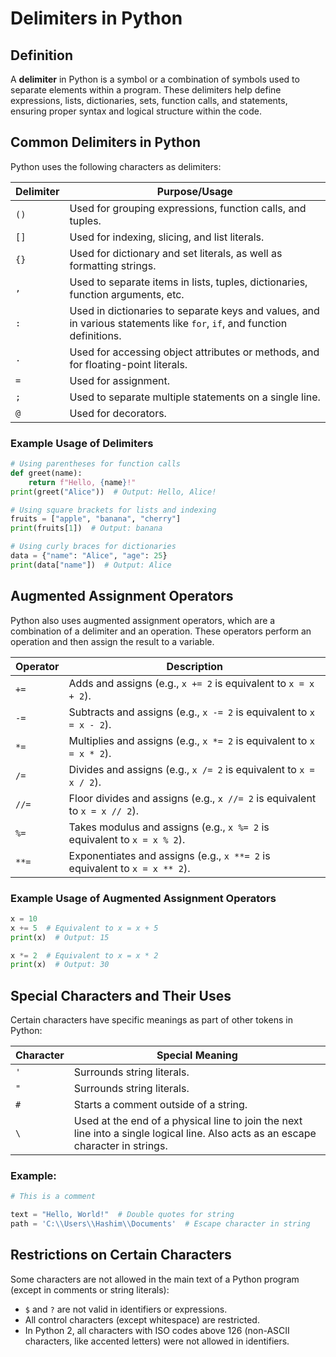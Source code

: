 # Delimiters in Python

## Definition

A **delimiter** in Python is a symbol or a combination of symbols used to separate elements within a program. These delimiters help define expressions, lists, dictionaries, sets, function calls, and statements, ensuring proper syntax and logical structure within the code.

## Common Delimiters in Python

Python uses the following characters as delimiters:

| **Delimiter** | **Purpose/Usage**                                                                 |
|---------------|-----------------------------------------------------------------------------------|
| `()`          | Used for grouping expressions, function calls, and tuples.                        |
| `[]`          | Used for indexing, slicing, and list literals.                                    |
| `{}`          | Used for dictionary and set literals, as well as formatting strings.              |
| `,`           | Used to separate items in lists, tuples, dictionaries, function arguments, etc.   |
| `:`           | Used in dictionaries to separate keys and values, and in various statements like `for`, `if`, and function definitions. |
| `.`           | Used for accessing object attributes or methods, and for floating-point literals. |
| `=`           | Used for assignment.                                                              |
| `;`           | Used to separate multiple statements on a single line.                            |
| `@`           | Used for decorators.                                                              |

### Example Usage of Delimiters
```python
# Using parentheses for function calls
def greet(name):
    return f"Hello, {name}!"
print(greet("Alice"))  # Output: Hello, Alice!

# Using square brackets for lists and indexing
fruits = ["apple", "banana", "cherry"]
print(fruits[1])  # Output: banana

# Using curly braces for dictionaries
data = {"name": "Alice", "age": 25}
print(data["name"])  # Output: Alice
```

## Augmented Assignment Operators

Python also uses augmented assignment operators, which are a combination of a delimiter and an operation. These operators perform an operation and then assign the result to a variable.

| **Operator** | **Description**                                     |
|--------------|-----------------------------------------------------|
| `+=`         | Adds and assigns (e.g., `x += 2` is equivalent to `x = x + 2`). |
| `-=`         | Subtracts and assigns (e.g., `x -= 2` is equivalent to `x = x - 2`). |
| `*=`         | Multiplies and assigns (e.g., `x *= 2` is equivalent to `x = x * 2`). |
| `/=`         | Divides and assigns (e.g., `x /= 2` is equivalent to `x = x / 2`). |
| `//=`        | Floor divides and assigns (e.g., `x //= 2` is equivalent to `x = x // 2`). |
| `%=`         | Takes modulus and assigns (e.g., `x %= 2` is equivalent to `x = x % 2`). |
| `**=`        | Exponentiates and assigns (e.g., `x **= 2` is equivalent to `x = x ** 2`). |

### Example Usage of Augmented Assignment Operators
```python
x = 10
x += 5  # Equivalent to x = x + 5
print(x)  # Output: 15

x *= 2  # Equivalent to x = x * 2
print(x)  # Output: 30
```

## Special Characters and Their Uses

Certain characters have specific meanings as part of other tokens in Python:

| **Character** | **Special Meaning**                                                                 |
|---------------|-------------------------------------------------------------------------------------|
| `'`           | Surrounds string literals.                                                          |
| `"`           | Surrounds string literals.                                                          |
| `#`           | Starts a comment outside of a string.                                               |
| `\`           | Used at the end of a physical line to join the next line into a single logical line. Also acts as an escape character in strings. |

### Example:
```python
# This is a comment

text = "Hello, World!"  # Double quotes for string
path = 'C:\\Users\\Hashim\\Documents'  # Escape character in string
```

## Restrictions on Certain Characters

Some characters are not allowed in the main text of a Python program (except in comments or string literals):

- `$` and `?` are not valid in identifiers or expressions.
- All control characters (except whitespace) are restricted.
- In Python 2, all characters with ISO codes above 126 (non-ASCII characters, like accented letters) were not allowed in identifiers.


